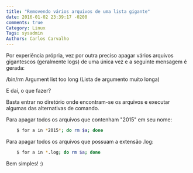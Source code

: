 ```yaml
---
title: "Removendo vários arquivos de uma lista gigante"
date: 2016-01-02 23:39:17 -0200
comments: true
Category: Linux
Tags: sysadmin
Authors: Carlos Carvalho
---
```

Por experiência própria, vez por outra preciso apagar vários arquivos gigantescos (geralmente logs) de uma única vez e a seguinte mensagem é gerada:

/bin/rm Argument list too long (Lista de argumento muito longa)

E daí, o que fazer?

<!--more-->
Basta entrar no diretório onde encontram-se os arquivos e executar algumas das alternativas de comando.

Para apagar todos os arquivos que contenham "2015" em seu nome:
```sh
    $ for a in *2015*; do rm $a; done
```


Para apagar todos os arquivos que possuam a extensão .log:
```sh
    $ for a in *.log; do rm $a; done
```

Bem simples! :)
